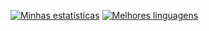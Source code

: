 [![Minhas estatísticas](https://github-readme-stats.vercel.app/api?username=lucascelli&theme=github_dark&locale=pt-br&show_icons=1)](https://lusca.me/)
[![Melhores linguagens](https://github-readme-stats.vercel.app/api/top-langs/?username=lucascelli&theme=github_dark&locale=pt-br)](https://lusca.me/)


